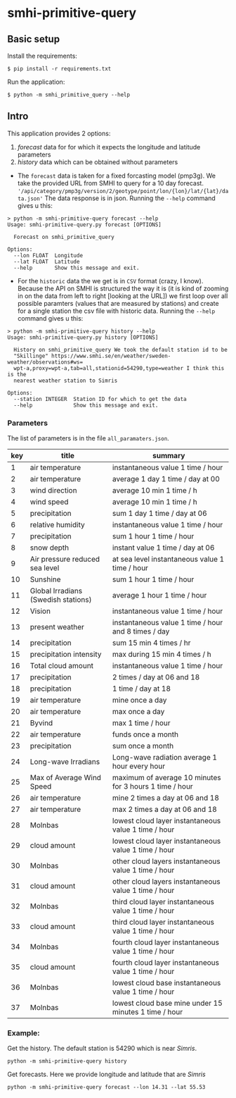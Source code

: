 # smhi-primitive-query

## Basic setup

Install the requirements:
```
$ pip install -r requirements.txt
```

Run the application:
```
$ python -m smhi_primitive_query --help
```
## Intro

This application provides 2 options:
1. *forecast* data for for which it expects the longitude and latitude parameters
2. *history* data which can be obtained without parameters

- The `forecast` data is taken for a fixed forcasting model (pmp3g). We take the provided URL from SMHI
to query for a 10 day forecast. `'/api/category/pmp3g/version/2/geotype/point/lon/{lon}/lat/{lat}/data.json'`
The data response is in json.
Running the `--help` command gives u this:
```
> python -m smhi-primitive-query forecast --help
Usage: smhi-primitive-query.py forecast [OPTIONS]

  Forecast on smhi_primitive_query

Options:
  --lon FLOAT  Longitude
  --lat FLOAT  Latitude
  --help       Show this message and exit.

```

- For the `historic` data the we get is in `CSV` format (crazy, I know). Because the API on SMHI 
is structured the way it is (it is kind of zooming in on the data from left to right [looking at the URL]) 
we first loop over all possible paramters (values that are measured by stations) and create for a single station the csv file with historic data.
Running the `--help` command gives u this:
``` 
> python -m smhi-primitive-query history --help 
Usage: smhi-primitive-query.py history [OPTIONS]

  History on smhi_primitive_query We took the default station id to be
  "Skillinge" https://www.smhi.se/en/weather/sweden-weather/observations#ws=
  wpt-a,proxy=wpt-a,tab=all,stationid=54290,type=weather I think this is the
  nearest weather station to Simris

Options:
  --station INTEGER  Station ID for which to get the data
  --help             Show this message and exit.

```
### Parameters
The list of parameters is in the file `all_paramaters.json`. 


| key | title                               | summary                                                                        |
|-----|-------------------------------------|--------------------------------------------------------------------------------|
| 1   | air temperature                     | instantaneous value            1 time / hour                                   |
| 2   | air temperature                     | average 1 day                  1 time / day                      at 00         |
| 3   | wind direction                      | average 10 min                 1 time / h                                      |
| 4   | wind speed                          | average 10 min                 1 time / h                                      |
| 5   | precipitation                       | sum 1 day                      1 time / day                      at 06         |
| 6   | relative humidity                   | instantaneous value            1 time / hour                                   |
| 7   | precipitation                       | sum 1 hour                     1 time / hour                                   |
| 8   | snow depth                          | instant value                  1 time / day                      at 06         |
| 9   | Air pressure reduced sea level      | at sea level                   instantaneous value               1 time / hour |
| 10  | Sunshine                            | sum 1 hour                     1 time / hour                                   |
| 11  | Global Irradians (Swedish stations) | average 1 hour                 1 time / hour                                   |
| 12  | Vision                              | instantaneous value            1 time / hour                                   |
| 13  | present weather                     | instantaneous value            1 time / hour and 8 times / day                 |
| 14  | precipitation                       | sum 15 min                     4 times / hr                                    |
| 15  | precipitation intensity             | max during 15 min              4 times / h                                     |
| 16  | Total cloud amount                  | instantaneous value            1 time / hour                                   |
| 17  | precipitation                       | 2 times / day                  at 06 and 18                                    |
| 18  | precipitation                       | 1 time / day                   at 18                                           |
| 19  | air temperature                     | mine                           once a day                                      |
| 20  | air temperature                     | max                            once a day                                      |
| 21  | Byvind                              | max                            1 time / hour                                   |
| 22  | air temperature                     | funds                          once a month                                    |
| 23  | precipitation                       | sum                            once a month                                    |
| 24  | Long-wave Irradians                 | Long-wave radiation            average 1 hour                    every hour    |
| 25  | Max of Average Wind Speed           | maximum of average 10 minutes  for 3 hours                       1 time / hour |
| 26  | air temperature                     | mine                           2 times a day                     at 06 and 18  |
| 27  | air temperature                     | max                            2 times a day                     at 06 and 18  |
| 28  | Molnbas                             | lowest cloud layer             instantaneous value               1 time / hour |
| 29  | cloud amount                        | lowest cloud layer             instantaneous value               1 time / hour |
| 30  | Molnbas                             | other cloud layers             instantaneous value               1 time / hour |
| 31  | cloud amount                        | other cloud layers             instantaneous value               1 time / hour |
| 32  | Molnbas                             | third cloud layer              instantaneous value               1 time / hour |
| 33  | cloud amount                        | third cloud layer              instantaneous value               1 time / hour |
| 34  | Molnbas                             | fourth cloud layer             instantaneous value               1 time / hour |
| 35  | cloud amount                        | fourth cloud layer             instantaneous value               1 time / hour |
| 36  | Molnbas                             | lowest cloud base              instantaneous value               1 time / hour |
| 37  | Molnbas                             | lowest cloud base              mine under 15 minutes             1 time / hour |

### Example:
Get the history. The default station is 54290 which is near *Simris*.
```
python -m smhi-primitive-query history

```

Get forecasts. Here we provide longitude and latitude that are *Simris*
```
python -m smhi-primitive-query forecast --lon 14.31 --lat 55.53

```
